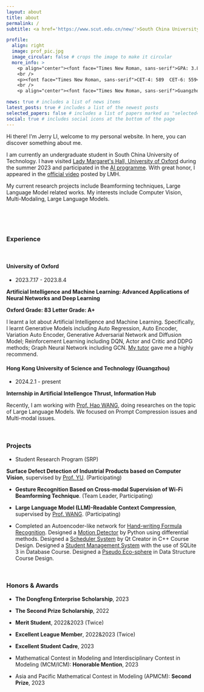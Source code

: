 ```yaml
---
layout: about
title: about
permalink: /
subtitle: <a href='https://www.scut.edu.cn/new/'>South China University of Technology</a>. <a href='http://www2.scut.edu.cn/cs/'>School of Computer Science and Engineering</a>.<br />

profile:
  align: right
  image: prof_pic.jpg
  image_circular: false # crops the image to make it circular
  more_info: >
    <p align="center"><font face="Times New Roman, sans-serif">GPA: 3.80/4.0</font></p>
    <br />
    <p><font face="Times New Roman, sans-serif">CET-4: 589  CET-6: 559</font></p>
    <br />
    <p align="center"><font face="Times New Roman, sans-serif">Guangzhou, China</font></p>

news: true # includes a list of news items
latest_posts: true # includes a list of the newest posts
selected_papers: false # includes a list of papers marked as "selected={true}"
social: true # includes social icons at the bottom of the page
---
```


Hi there! I'm Jerry LI, welcome to my personal website. In here, you can discover something about me.

I am currently an undergraduate student in South China University of Technology. I have visited <a href='https://www.lmh.ox.ac.uk/prospective-students/lmh-summer-programmes'>Lady Margaret's Hall, University of Oxford</a> during the summer 2023 and participated in the <a href='https://www.instagram.com/lmhsummerprogrammes?igsh=MTV0ZWM0NHhzdjZpbw=='>AI programme</a>. With great honor, I appeared in the <a href='https://youtu.be/MYwZTulZPLA'>official video</a> posted by LMH.

My current research projects include Beamforming techniques, Large Language Model related works. My interests include Computer Vision, Multi-Modaling, Large Language Models.

<br />

<br />

<br />

### Experience

<br />

#### University of Oxford

- 2023.7.17 - 2023.8.4

**Artificial Intelligence and Machine Learning: Advanced Applications of Neural Networks and Deep Learning**

**Oxford Grade: 83    Letter Grade: A+**

I learnt a lot about Artificial Intelligence and Machine Learning. Specifically, I learnt Generative Models including Auto Regression, Auto Encoder, Variation Auto Encoder, Generative Adversarial Network and Diffusion Model; Reinforcement Learning including DQN, Actor and Critic and DDPG methods; Graph Neural Network including GCN. <a href="https://cemse.kaust.edu.sa/ai/people/person/naeemullah-khan">My tutor</a> gave me a highly recommend.

#### Hong Kong University of Science and Technology (Guangzhou)

- 2024.2.1 - present

**Internship in Artificial Intellengce Thrust, Information Hub**

Recently, I am working with <a href="https://facultyprofiles.hkust-gz.edu.cn/faculty-personal-page/WANG-Hao/haowang">Prof. Hao WANG</a>, doing researches on the topic of Large Language Models. We focused on Prompt Compression issues and Multi-modal issues.

<br />

### Projects

- Student Research Program (SRP)

**Surface Defect Detection of Industrial Products based on Computer Vision**, supervised by <a href="http://www2.scut.edu.cn/cs/2017/0629/c22284a328084/page.htm">Prof. YU</a>. (Participating)

- **Gesture Recognition Based on Cross-modal Supervision of Wi-Fi Beamforming Technique**. (Team Leader, Participating)

- **Large Language Model (LLM)-Readable Context Compression**, supervised by <a href="https://facultyprofiles.hkust-gz.edu.cn/faculty-personal-page/WANG-Hao/haowang">Prof. WANG</a>. (Participating)

- Completed an Autoencoder-like network for <a href="https://leikrit.github.io/projects/15_HFR/">Hand-writing Formula Recognition</a>. Designed a <a href="https://leikrit.github.io/projects/7_project/">Motion Detector</a> by Python using differential methods. Designed a <a href="https://leikrit.github.io/projects/8_Scheduling/">Scheduler System</a> by Qt Creator in C++ Course Design. Designed a <a href="https://leikrit.github.io/projects/10_SIMS/">Student Management System</a> with the use of SQLite 3 in Database Course. Designed a <a href="https://leikrit.github.io/projects/9_Ecosphere_simulator/">Pseudo Eco-sphere</a> in Data Structure Course Design.

<br />

### Honors & Awards

- **The Dongfeng Enterprise Scholarship**, 2023

- **The Second Prize Scholarship**, 2022

- **Merit Student**, 2022&2023 (Twice)

- **Excellent League Member**, 2022&2023 (Twice)

- **Excellent Student Cadre**, 2023

- Mathematical Contest in Modeling and Interdisciplinary Contest in Modeling (MCM/ICM): **Honorable Mention**, 2023

- Asia and Pacific Mathematical Contest in Modeling (APMCM): **Second Prize**, 2023

<br />

